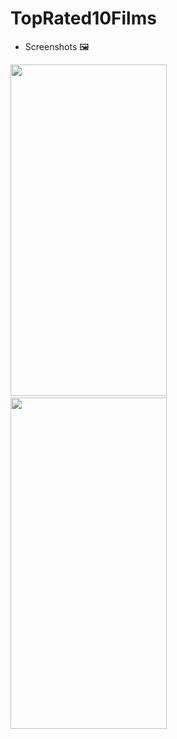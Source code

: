 # TopRated10Films

* Screenshots 🖼️

<img src="https://user-images.githubusercontent.com/50905347/192964332-9f6c541b-f1a3-49b3-aea9-9a1079685537.png" width="250" height="530">&nbsp;&nbsp;
<img src="https://user-images.githubusercontent.com/50905347/193060198-3414c5c7-2ef1-439f-9a22-4b6c44156f6f.png" width="250" height="530">
